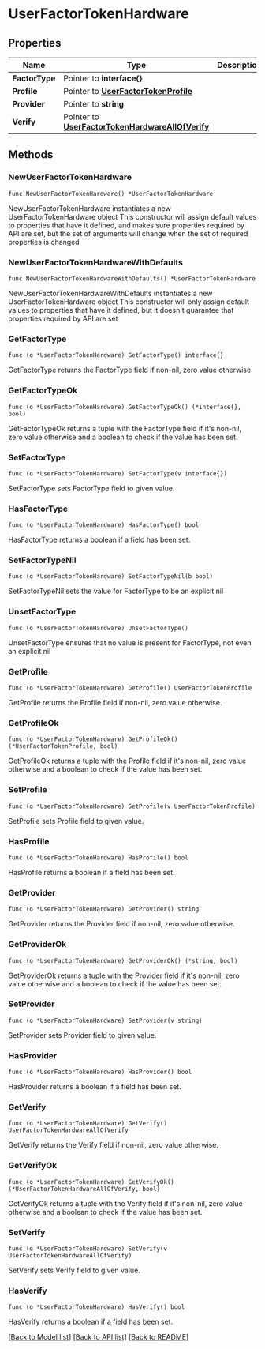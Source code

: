 # UserFactorTokenHardware

## Properties

Name | Type | Description | Notes
------------ | ------------- | ------------- | -------------
**FactorType** | Pointer to **interface{}** |  | [optional] 
**Profile** | Pointer to [**UserFactorTokenProfile**](UserFactorTokenProfile.md) |  | [optional] 
**Provider** | Pointer to **string** |  | [optional] 
**Verify** | Pointer to [**UserFactorTokenHardwareAllOfVerify**](UserFactorTokenHardwareAllOfVerify.md) |  | [optional] 

## Methods

### NewUserFactorTokenHardware

`func NewUserFactorTokenHardware() *UserFactorTokenHardware`

NewUserFactorTokenHardware instantiates a new UserFactorTokenHardware object
This constructor will assign default values to properties that have it defined,
and makes sure properties required by API are set, but the set of arguments
will change when the set of required properties is changed

### NewUserFactorTokenHardwareWithDefaults

`func NewUserFactorTokenHardwareWithDefaults() *UserFactorTokenHardware`

NewUserFactorTokenHardwareWithDefaults instantiates a new UserFactorTokenHardware object
This constructor will only assign default values to properties that have it defined,
but it doesn't guarantee that properties required by API are set

### GetFactorType

`func (o *UserFactorTokenHardware) GetFactorType() interface{}`

GetFactorType returns the FactorType field if non-nil, zero value otherwise.

### GetFactorTypeOk

`func (o *UserFactorTokenHardware) GetFactorTypeOk() (*interface{}, bool)`

GetFactorTypeOk returns a tuple with the FactorType field if it's non-nil, zero value otherwise
and a boolean to check if the value has been set.

### SetFactorType

`func (o *UserFactorTokenHardware) SetFactorType(v interface{})`

SetFactorType sets FactorType field to given value.

### HasFactorType

`func (o *UserFactorTokenHardware) HasFactorType() bool`

HasFactorType returns a boolean if a field has been set.

### SetFactorTypeNil

`func (o *UserFactorTokenHardware) SetFactorTypeNil(b bool)`

 SetFactorTypeNil sets the value for FactorType to be an explicit nil

### UnsetFactorType
`func (o *UserFactorTokenHardware) UnsetFactorType()`

UnsetFactorType ensures that no value is present for FactorType, not even an explicit nil
### GetProfile

`func (o *UserFactorTokenHardware) GetProfile() UserFactorTokenProfile`

GetProfile returns the Profile field if non-nil, zero value otherwise.

### GetProfileOk

`func (o *UserFactorTokenHardware) GetProfileOk() (*UserFactorTokenProfile, bool)`

GetProfileOk returns a tuple with the Profile field if it's non-nil, zero value otherwise
and a boolean to check if the value has been set.

### SetProfile

`func (o *UserFactorTokenHardware) SetProfile(v UserFactorTokenProfile)`

SetProfile sets Profile field to given value.

### HasProfile

`func (o *UserFactorTokenHardware) HasProfile() bool`

HasProfile returns a boolean if a field has been set.

### GetProvider

`func (o *UserFactorTokenHardware) GetProvider() string`

GetProvider returns the Provider field if non-nil, zero value otherwise.

### GetProviderOk

`func (o *UserFactorTokenHardware) GetProviderOk() (*string, bool)`

GetProviderOk returns a tuple with the Provider field if it's non-nil, zero value otherwise
and a boolean to check if the value has been set.

### SetProvider

`func (o *UserFactorTokenHardware) SetProvider(v string)`

SetProvider sets Provider field to given value.

### HasProvider

`func (o *UserFactorTokenHardware) HasProvider() bool`

HasProvider returns a boolean if a field has been set.

### GetVerify

`func (o *UserFactorTokenHardware) GetVerify() UserFactorTokenHardwareAllOfVerify`

GetVerify returns the Verify field if non-nil, zero value otherwise.

### GetVerifyOk

`func (o *UserFactorTokenHardware) GetVerifyOk() (*UserFactorTokenHardwareAllOfVerify, bool)`

GetVerifyOk returns a tuple with the Verify field if it's non-nil, zero value otherwise
and a boolean to check if the value has been set.

### SetVerify

`func (o *UserFactorTokenHardware) SetVerify(v UserFactorTokenHardwareAllOfVerify)`

SetVerify sets Verify field to given value.

### HasVerify

`func (o *UserFactorTokenHardware) HasVerify() bool`

HasVerify returns a boolean if a field has been set.


[[Back to Model list]](../README.md#documentation-for-models) [[Back to API list]](../README.md#documentation-for-api-endpoints) [[Back to README]](../README.md)


